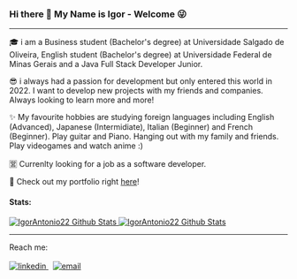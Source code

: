 ### Hi there 👋 My Name is Igor - Welcome 😜

* * *

🎓 i am a Business student (Bachelor's degree) at Universidade Salgado de Oliveira, English student (Bachelor's degree) at Universidade Federal de Minas Gerais and a Java Full Stack Developer Junior.

😎 i always had a passion for development but only entered this world in 2022. I want to develop new projects with my friends and companies. Always looking to learn more and more!

✨ My favourite hobbies are studying foreign languages including English (Advanced), Japanese (Intermidiate), Italian (Beginner) and French (Beginner). Play guitar and Piano. Hanging out with my family and friends. Play videogames and watch anime :)

🈺 Currenlty looking for a job as a software developer.

🚀 Check out my portfolio right [here](https://portfolio-igor-antonio.herokuapp.com/)!



<!--
**IgorAntonio22/IgorAntonio22** is a ✨ _special_ ✨ repository because its `README.md` (this file) appears on your GitHub profile.

Here are some ideas to get you started:

- 🔭 I’m currently working on ...
- 🌱 I’m currently learning ...
- 👯 I’m looking to collaborate on ...
- 🤔 I’m looking for help with ...
- 💬 Ask me about ...
- 📫 How to reach me: ...
- 😄 Pronouns: ...
- ⚡ Fun fact: ...
-->
#### Stats:
<a href="https://github.com/IgorAntonio22">  
<img alt="IgorAntonio22 Github Stats" src="https://github-readme-stats-zeta-neon.vercel.app/api?username=IgorAntonio22&show_icons=true&theme=gruvbox"/>
</a>
<a href="https://github.com/IgorAntonio22"> 
<img alt="IgorAntonio22 Github Stats" src="https://github-readme-stats-zeta-neon.vercel.app/api/top-langs/?username=IgorAntonio22&layout=compact&show_icons=true&theme=great-gatsby"/>
</a>

* * *


Reach me:
<br><br>
<a href="https://www.linkedin.com/in/igorantonio22/" rel="nofollow noreferrer">
    <img src="https://user-images.githubusercontent.com/98776749/184436166-06d5d052-f6b5-406b-b67c-3390fc4f8852.png" alt="linkedin">
  </a> &nbsp; 
  <a href="mailto:igorantonio052000@gmail.com" rel="nofollow noreferrer">
    <img src="https://user-images.githubusercontent.com/98776749/184436303-5623cefc-4e17-4909-a5d7-6f58901f5412.png" alt="email">
  </a>

